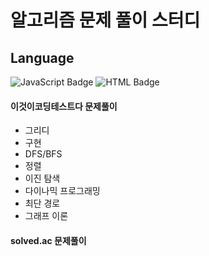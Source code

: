 # 알고리즘 문제 풀이 스터디
## Language
![JavaScript Badge](https://img.shields.io/badge/JavaScript-F7DF1E?style=flat-square&logo=JavaScript&logoColor=black) ![HTML Badge](https://img.shields.io/badge/HTML-E34F26?style=flat-square&logo=HTML5&logoColor=white)

#### 이것이코딩테스트다 문제풀이
* 그리디
* 구현
* DFS/BFS
* 정렬
* 이진 탐색
* 다이나믹 프로그래밍
* 최단 경로
* 그래프 이론

#### solved.ac 문제풀이